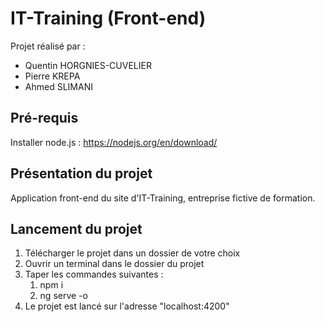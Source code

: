 # IT-Training (Front-end)

Projet réalisé par :
- Quentin HORGNIES-CUVELIER
- Pierre KREPA
- Ahmed SLIMANI

## Pré-requis

Installer node.js :
https://nodejs.org/en/download/

## Présentation du projet
Application front-end du site d'IT-Training, entreprise fictive de formation.

## Lancement du projet

1. Télécharger le projet dans un dossier de votre choix
2. Ouvrir un terminal dans le dossier du projet
3. Taper les commandes suivantes :
   1. npm i
   2. ng serve -o
4. Le projet est lancé sur l'adresse "localhost:4200"